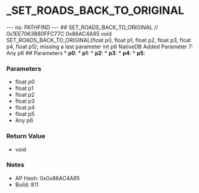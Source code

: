 # _SET_ROADS_BACK_TO_ORIGINAL

--- ns: PATHFIND --- ## SET_ROADS_BACK_TO_ORIGINAL  // 0x1EE7063B80FFC77C 0x86AC4A85 void SET_ROADS_BACK_TO_ORIGINAL(float p0, float p1, float p2, float p3, float p4, float p5);  missing a last parameter int p6  NativeDB Added Parameter 7: Any p6  ## Parameters * **p0**: * **p1**: * **p2**: * **p3**: * **p4**: * **p5**:

### Parameters
* float p0
* float p1
* float p2
* float p3
* float p4
* float p5
* Any p6

### Return Value
* void

### Notes
* AP Hash: 0x0x86AC4A85
* Build: 811

